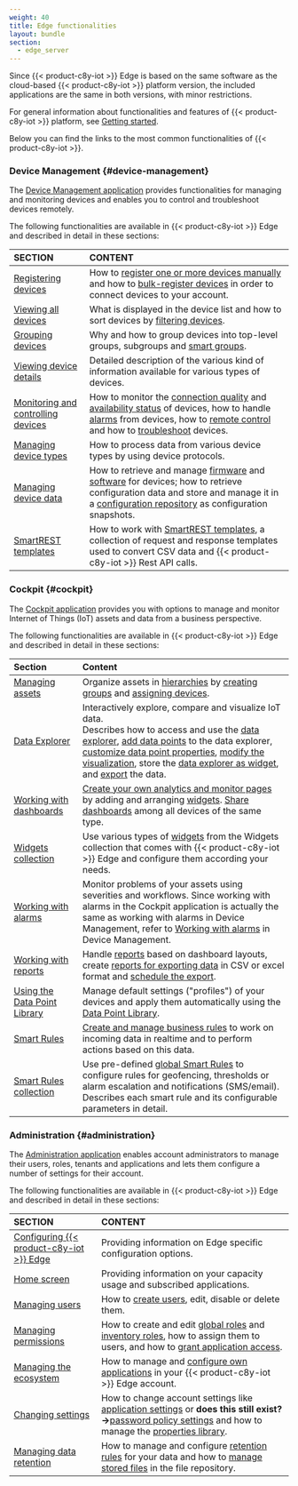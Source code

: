 ```yaml
---
weight: 40
title: Edge functionalities
layout: bundle
section:
  - edge_server
---
```


Since {{< product-c8y-iot >}} Edge is based on the same software as the cloud-based {{< product-c8y-iot >}} platform version, the included applications are the same in both versions, with minor restrictions.

For general information about functionalities and features of {{< product-c8y-iot >}} platform, see [Getting started](/get-familiar-with-the-ui/ui-introduction/).

Below you can find the links to the most common functionalities of {{< product-c8y-iot >}}.

### Device Management {#device-management}

The [Device Management application](/device-management-application/home-dashboard/) provides functionalities for managing and monitoring devices and enables you to control and troubleshoot devices remotely.

The following functionalities are available in {{< product-c8y-iot >}} Edge and described in detail in these sections:

|SECTION|CONTENT|
|:---|:---|
|[Registering devices](/device-management-application/registering-devices/)|How to [register one or more devices manually](/device-management-application/registering-devices/#single-device-registration) and how to [bulk-register devices](/device-management-application/registering-devices/#bulk-device-registration) in order to connect devices to your account.
|[Viewing all devices](/device-management-application/viewing-all-devices/)|What is displayed in the device list and how to sort devices by [filtering devices](/device-management-application/viewing-all-devices/#to-filter-devices).
|[Grouping devices](/device-management-application/grouping-devices/)|Why and how to group devices into top-level groups, subgroups and [smart groups](/device-management-application/grouping-devices/#using-smart-groups).
|[Viewing device details](/device-management-application/viewing-device-details/)|Detailed description of the various kind of  information available for various types of  devices.
|[Monitoring and controlling devices](/device-management-application/monitoring-and-controlling-devices/)|How to monitor the [connection quality](/device-management-application/monitoring-and-controlling-devices/#connection-monitoring) and [availability status](/device-management-application/monitoring-and-controlling-devices/#availability) of devices, how to handle [alarms](/device-management-application/monitoring-and-controlling-devices/#working-with-alarms) from devices, how to [remote control](/device-management-application/monitoring-and-controlling-devices/#working-with-operations) and how to [troubleshoot](/device-management-application/monitoring-and-controlling-devices/#troubleshooting-devices) devices.
|[Managing device types](/device-management-application/managing-device-types/)|How to process data from various device types by using device protocols.
|[Managing device data](/device-management-application/managing-device-data/)|How to retrieve and manage [firmware](/device-management-application/managing-device-data/#managing-firmware) and [software](/device-management-application/managing-device-data/#managing-software) for devices; how to retrieve configuration data and store and manage it in a [configuration repository](/device-management-application/managing-device-data/#managing-configurations) as configuration snapshots.
|[SmartREST templates](/device-management-application/smartrest-templates/)|How to work with [SmartREST  templates](/device-management-application/smartrest-templates/), a collection of request and response templates used to convert CSV data and {{< product-c8y-iot >}} Rest API calls.

### Cockpit {#cockpit}

The [Cockpit application](/cockpit/cockpit-introduction/) provides you with options to manage and monitor  Internet of Things (IoT) assets and data from a business perspective.

The following functionalities are available in {{< product-c8y-iot >}} Edge and described in detail in these sections:

|Section|Content|
|:---|:---|
|[Managing assets](/cockpit/managing-assets/)|Organize assets in [hierarchies](/cockpit/managing-assets/#asset-hierarchy) by [creating groups](/cockpit/managing-assets/#to-add-a-group) and [assigning devices](/cockpit/managing-assets/#to-assign-devices-to-a-group).
|[Data Explorer](/cockpit/data-explorer/)|Interactively explore, compare and visualize IoT data. <br> Describes how to access and use the [data explorer](/cockpit/data-explorer/), [add data points](/cockpit/data-explorer/#to-add-a-data-point) to the data explorer, [customize data point properties](/cockpit/data-explorer/#to-customize-data-point-properties), [modify the visualization](/cockpit/data-explorer/#changing-visualization), store the [data explorer as widget](/cockpit/data-explorer/#creating-widgets), and [export](/cockpit/data-explorer/#to-export-measurement-data) the data.
|[Working with dashboards](/cockpit/working-with-dashboards/)|[Create your own analytics and monitor pages](/cockpit/working-with-dashboards/#to-create-a-dashboard) by adding and arranging [widgets](/cockpit/using-widgets/). [Share dashboards](/cockpit/working-with-dashboards/#to-share-a-dashboard) among all devices of the same type.
|[Widgets collection](/cockpit/widgets-collection/)|Use various types of [widgets](/cockpit/using-widgets/) from the Widgets collection that comes with {{< product-c8y-iot >}} Edge and configure them according your needs.
|[Working with alarms](/device-management-application/monitoring-and-controlling-devices/#working-with-alarms)|Monitor problems of your assets using severities and workflows. Since working with alarms in the Cockpit application is actually the same as working with alarms in Device Management, refer to [Working with alarms](/device-management-application/monitoring-and-controlling-devices/#working-with-alarms) in Device Management.
|[Working with reports](/cockpit/working-with-reports/)|Handle [reports](/cockpit/working-with-reports/) based on dashboard layouts, create [reports for exporting data](/cockpit/working-with-reports/#to-create-a-report) in CSV or excel format and [schedule the export](/cockpit/managing-exports/#to-schedule-an-export).
|[Using the Data Point Library](/cockpit/data-point-library/)|Manage default settings ("profiles") of your devices and apply them automatically using the [Data Point Library](/cockpit/data-point-library/).
|[Smart Rules](/cockpit/smart-rules/)|[Create and manage business rules](/cockpit/smart-rules/#to-create-a-smart-rule) to work on incoming data in realtime and to perform actions based on this data.
|[Smart Rules collection](/cockpit/smart-rules-collection/)|Use pre-defined [global Smart Rules](/cockpit/smart-rules-collection/) to configure rules for geofencing, thresholds or alarm escalation and notifications (SMS/email). Describes each smart rule and its configurable parameters in detail.

### Administration {#administration}

The [Administration application](/standard-tenant/standard-tenant-introduction/) enables account administrators to manage their users, roles, tenants and applications and lets them configure a number of settings for their account.

The following functionalities are available in {{< product-c8y-iot >}} Edge and described in detail in these sections:

|SECTION|CONTENT|
|:---|:---|
|[Configuring {{< product-c8y-iot >}} Edge](/edge/edge-configuration/)|Providing information on Edge specific configuration options.
|[Home screen](/standard-tenant/home-screen/)|Providing information on your capacity usage and subscribed applications.
|[Managing users](/standard-tenant/managing-users/)|How to [create users](/standard-tenant/managing-users/#to-add-a-user), edit, disable or delete them.
|[Managing permissions](/standard-tenant/managing-permissions/)|How to create and edit [global roles](/standard-tenant/managing-permissions/#global-roles) and [inventory roles](/standard-tenant/managing-permissions/#inventory-roles), how to assign them to users, and how to [grant application access](/standard-tenant/managing-permissions/#application-access).
|[Managing the ecosystem](/standard-tenant/ecosystem/)|How to manage and [configure own applications](/standard-tenant/ecosystem/#managing-applications) in your {{< product-c8y-iot >}}  Edge account.
|[Changing settings](/standard-tenant/changing-settings/)|How to change account settings like [application settings](/standard-tenant/changing-settings/#application) or **does this still exist? ->**[password policy settings](/users-guide/administration#changing-password-settings) and how to manage the [properties library](/standard-tenant/changing-settings/#properties-library).
|[Managing data retention](/standard-tenant/managing-data/)|How to manage and configure [retention rules](/standard-tenant/managing-data/#retention-rules) for your data and how to [manage stored files](/standard-tenant/managing-data/#file-repository) in the file repository.
